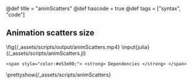 @def title = "animScatters"
@def hascode = true
@def tags = ["syntax", "code"]

## Animation scatters size
\fig{/_assets/scripts/output/animScatters.mp4}
\input{julia}{/_assets/scripts/animScatters.jl}
~~~
<span style="color:#e53e00;"> <strong> Dependencies </strong> </span>
~~~
\prettyshow{/_assets/scripts/animScatters}
